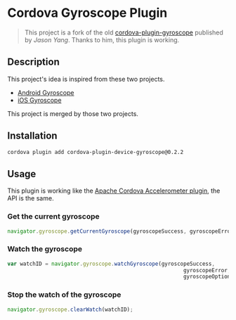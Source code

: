 # Cordova Gyroscope Plugin

> This project is a fork of the old [cordova-plugin-gyroscope](https://github.com/NeoLSN/cordova-plugin-gyroscope) published by *Jason Yang*. Thanks to him, this plugin is working.

## Description

This project's idea is inspired from these two projects.
- [Android Gyroscope](https://github.com/zanderso/cordova-plugin-gyroscope)
- [iOS Gyroscope](https://github.com/jhurliman/cordova-plugin-gyroscope)

This project is merged by those two projects.

## Installation

```bash
cordova plugin add cordova-plugin-device-gyroscope@0.2.2
```

## Usage

This plugin is working like the [Apache Cordova Accelerometer plugin](https://cordova.apache.org/docs/en/latest/reference/cordova-plugin-device-motion/), the API is the same.

### Get the current gyroscope

```javascript
navigator.gyroscope.getCurrentGyroscope(gyroscopeSuccess, gyroscopeError);
```

### Watch the gyroscope

```javascript
var watchID = navigator.gyroscope.watchGyroscope(gyroscopeSuccess,
                                                        gyroscopeError,
                                                        gyroscopeOptions);
```

### Stop the watch of the gyroscope

```javascript
navigator.gyroscope.clearWatch(watchID);
```

